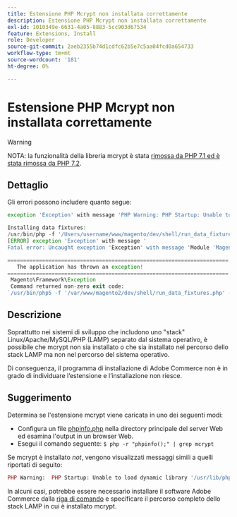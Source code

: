 ```yaml
---
title: Estensione PHP Mcrypt non installata correttamente
description: Estensione PHP Mcrypt non installata correttamente
exl-id: 1010349e-6631-4a05-8883-5cc903d67534
feature: Extensions, Install
role: Developer
source-git-commit: 2aeb2355b74d1cdfc62b5e7c5aa04fcd0a654733
workflow-type: tm+mt
source-wordcount: '181'
ht-degree: 0%

---
```


# Estensione PHP Mcrypt non installata correttamente

>[!WARNING]
>
>NOTA: la funzionalità della libreria mcrypt è stata [rimossa da PHP 7.1 ed è stata rimossa da PHP 7.2](https://www.php.net/manual/en/intro.mcrypt.php).

## Dettaglio

Gli errori possono includere quanto segue:

```php
exception 'Exception' with message 'PHP Warning: PHP Startup: Unable to load dynamic library '/usr/lib/php5/20121212/mcrypt.so' - /usr/lib/php5/20121212/mcrypt.so: cannot open shared object file: No such file or directory
```

```php
Installing data fixtures:
/usr/bin/php -f '/Users/username/www/magento/dev/shell/run_data_fixtures.php' -- --bootstrap='MAGE_DIRS[base][path]=/Users/username/www/magento' 2>&1
[ERROR] exception 'Exception' with message '
Fatal error: Uncaught exception 'Exception' with message 'Module 'Magento_Core' depends on 'mcrypt' PHP [extension](https://experienceleague.adobe.com/en/docs/commerce-operations/operational-playbook/glossary#extension) that is not loaded.'
```

```php
======================================================================
   The application has thrown an exception!
======================================================================
 Magento\Framework\Exception
 Command returned non-zero exit code:
`/usr/bin/php5 -f '/var/www/magento2/dev/shell/run_data_fixtures.php' -- --bootstrap='MAGE_DIRS[base][path]=/var/www/magento2' 2>&1`
```

## Descrizione

Soprattutto nei sistemi di sviluppo che includono uno &quot;stack&quot; Linux/Apache/MySQL/PHP (LAMP) separato dal sistema operativo, è possibile che mcrypt non sia installato o che sia installato nel percorso dello stack LAMP ma non nel percorso del sistema operativo.

Di conseguenza, il programma di installazione di Adobe Commerce non è in grado di individuare l’estensione e l’installazione non riesce.

## Suggerimento

Determina se l&#39;estensione mcrypt viene caricata in uno dei seguenti modi:

* Configura un file [phpinfo.php](http://kb.mediatemple.net/questions/764/How+can+I+create+a+phpinfo.php+page%3F#gs) nella directory principale del server Web ed esamina l&#39;output in un browser Web.
* Esegui il comando seguente:    `$ php -r "phpinfo();" | grep mcrypt`

Se mcrypt è installato *not*, vengono visualizzati messaggi simili a quelli riportati di seguito:

```php
PHP Warning:  PHP Startup: Unable to load dynamic library '/usr/lib/php5/20121212/mcrypt.so' - /usr/lib/php5/20121212/mcrypt.so: cannot open shared object file: No such file or directory in Unknown on line 0
```

In alcuni casi, potrebbe essere necessario installare il software Adobe Commerce dalla [riga di comando](https://experienceleague.adobe.com/en/docs/commerce-operations/installation-guide/advanced) e specificare il percorso completo dello stack LAMP in cui è installato mcrypt.
